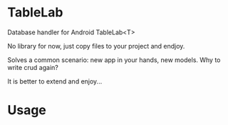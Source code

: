 # TableLab
Database handler for Android TableLab&lt;T>

No library for now, just copy files to your project and endjoy.

Solves a common scenario: new app in your hands, new models. Why to write crud again? 

It is better to extend and enjoy...

# Usage

